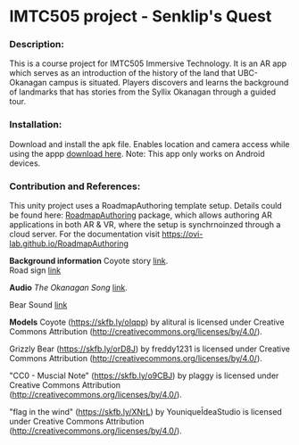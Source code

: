 # IMTC505 project - Senklip's Quest

### Description:
This is a course project for IMTC505 Immersive Technology. It is an AR app which serves as an introduction of the history of the land that UBC-Okanagan campus is situated. Players discovers and learns the background of landmarks that has stories from the Syllix Okanagan through a guided tour.

### Installation:
Download and install the apk file. Enables location and camera access while using the appp [download here](https://drive.google.com/file/d/16eQjCrbZk0zJMMtO_FBmS2biAY1-gXwN/view?usp=sharing).
Note: This app only works on Android devices.

### Contribution and References: 
This unity project uses a RoadmapAuthoring template setup. Details could be found here: [RoadmapAuthoring](https://github.com/ovi-lab/RoadmapAuthoring) package, which allows authoring AR applications in both AR & VR, where the setup is synchrnoinzed through a cloud server. For the documentation visit https://ovi-lab.github.io/RoadmapAuthoring

**Background information**
Coyote story [link](https://www.firstvoices.com/explore/FV/sections/Data/nsyilxc%C9%99n/nsyilxc%C9%99n/Syilx).  <br>
Road sign [link](https://ok.ubc.ca/about/indigenous-engagement/) <br>


**Audio**
*The Okanagan Song* [link](https://www.syilx.org/about-us/syilx-nation/songs/). <br>

Bear Sound [link](https://quicksounds.com/sound/2736/large-black-bear-processed-roar-and-growl) <br>

**Models**
Coyote (https://skfb.ly/oIqpp) by alitural is licensed under Creative Commons Attribution (http://creativecommons.org/licenses/by/4.0/).

Grizzly Bear (https://skfb.ly/orD8J) by freddy1231 is licensed under Creative Commons Attribution (http://creativecommons.org/licenses/by/4.0/).

"CC0 - Muscial Note" (https://skfb.ly/o9CBJ) by plaggy is licensed under Creative Commons Attribution (http://creativecommons.org/licenses/by/4.0/).

"flag in the wind" (https://skfb.ly/XNrL) by YouniqueĪdeaStudio is licensed under Creative Commons Attribution (http://creativecommons.org/licenses/by/4.0/).



